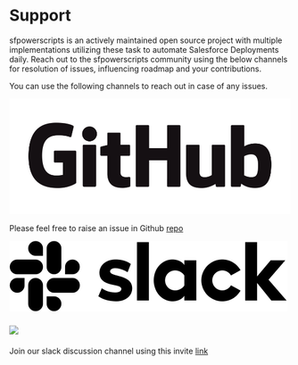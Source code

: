 # Support

sfpowerscripts is an actively maintained open source project with multiple implementations utilizing these task to automate Salesforce Deployments daily. Reach out to the sfpowerscripts community using the below channels for resolution of issues, influencing roadmap and your contributions.

You can use the following channels to reach out in case of any issues.  


![](.gitbook/assets/github_logo.png)

Please feel free to raise an issue in Github [repo](https://github.com/Accenture/sfpowerscripts)

![](.gitbook/assets/slack-monochrome-black-498x127-f7f95e3.png)

### ![](/uploads/slack-monochrome-black-498x127-f7f95e3.png)

Join our slack discussion channel using this invite [link](https://join.slack.com/t/sfpower/shared_invite/enQtNzcxMjE1MTg0ODIzLWFmNDRkY2NkOGE0NDkxMWVmZmQ1ODJhMGVhZTkzYjYzOWMyNWZiY2Y1YTlhZmU2NDAyMDVlODMyMjU1NWZmZjA)

